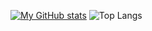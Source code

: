 [![My GitHub stats](https://github-readme-stats.vercel.app/api?username=bogyeom0922)](https://github.com/bogyeom0922/github-readme-stats)
![Top Langs](https://github-readme-stats.vercel.app/api/top-langs/?username=jaeho13&layout=compact)
